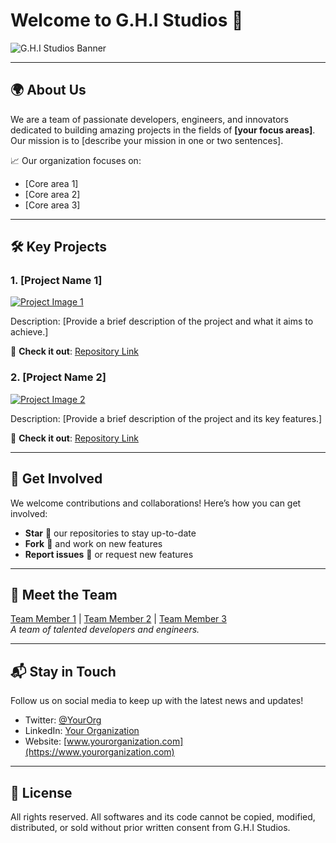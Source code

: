 # Welcome to G.H.I Studios 🌟

![G.H.I Studios Banner](https://i.ibb.co/9TzMwkN/freepik-modern-duotone-red-esports-twitter-header-20241010032323y-Qe-Q.png)

---

## 🌍 About Us

We are a team of passionate developers, engineers, and innovators dedicated to building amazing projects in the fields of **[your focus areas]**. Our mission is to [describe your mission in one or two sentences].

📈 Our organization focuses on:

- [Core area 1]
- [Core area 2]
- [Core area 3]

---

## 🛠️ Key Projects

### 1. [Project Name 1]
[![Project Image 1](https://via.placeholder.com/500x300.png?text=Project+Image+1)](https://github.com/yourorg/project1)

Description: [Provide a brief description of the project and what it aims to achieve.]

🔗 **Check it out**: [Repository Link](https://github.com/yourorg/project1)

### 2. [Project Name 2]
[![Project Image 2](https://via.placeholder.com/500x300.png?text=Project+Image+2)](https://github.com/yourorg/project2)

Description: [Provide a brief description of the project and its key features.]

🔗 **Check it out**: [Repository Link](https://github.com/yourorg/project2)

---

## 🤝 Get Involved

We welcome contributions and collaborations! Here’s how you can get involved:

- **Star** 🌟 our repositories to stay up-to-date
- **Fork** 🍴 and work on new features
- **Report issues** 🐛 or request new features

---

## 👥 Meet the Team

[Team Member 1](https://github.com/member1) | [Team Member 2](https://github.com/member2) | [Team Member 3](https://github.com/member3)  
_A team of talented developers and engineers._

---

## 📬 Stay in Touch

Follow us on social media to keep up with the latest news and updates!

- Twitter: [@YourOrg](https://twitter.com/YourOrg)
- LinkedIn: [Your Organization](https://www.linkedin.com/company/yourorg)
- Website: [www.yourorganization.com](https://www.yourorganization.com)

---

## 📄 License

All rights reserved. All softwares and its code cannot be copied, modified, distributed, or sold without prior written consent from G.H.I Studios.
